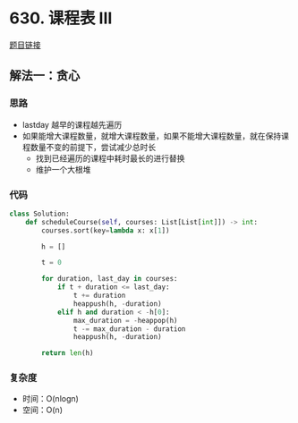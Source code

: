 # 630. 课程表 III

[题目链接](https://leetcode.cn/problems/course-schedule-iii/description/)

## 解法一：贪心

### 思路

- lastday 越早的课程越先遍历
- 如果能增大课程数量，就增大课程数量，如果不能增大课程数量，就在保持课程数量不变的前提下，尝试减少总时长
  - 找到已经遍历的课程中耗时最长的进行替换
  - 维护一个大根堆

### 代码

```py
class Solution:
    def scheduleCourse(self, courses: List[List[int]]) -> int:
        courses.sort(key=lambda x: x[1])

        h = []

        t = 0

        for duration, last_day in courses:
            if t + duration <= last_day:
                t += duration
                heappush(h, -duration)
            elif h and duration < -h[0]:
                max_duration = -heappop(h)
                t -= max_duration - duration
                heappush(h, -duration)

        return len(h)
```

### 复杂度

- 时间：O(nlogn)
- 空间：O(n)
